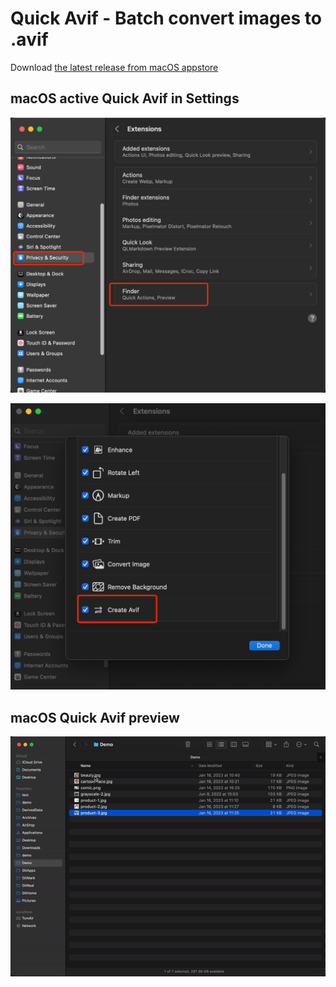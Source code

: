 # Quick Avif - Batch convert images to .avif

Download [the latest release from macOS appstore](https://apps.apple.com/us/app/id1666267996)

## macOS active Quick Avif in Settings
![macOS-active](imgs/macos-active-step1.png)

![macOS-active](imgs/macos-active-step2.png)

## macOS Quick Avif preview
![macOS-preview](imgs/macos-use.gif)